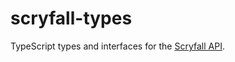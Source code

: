 # scryfall-types

TypeScript types and interfaces for the [Scryfall API](https://scryfall.com/docs/api).
